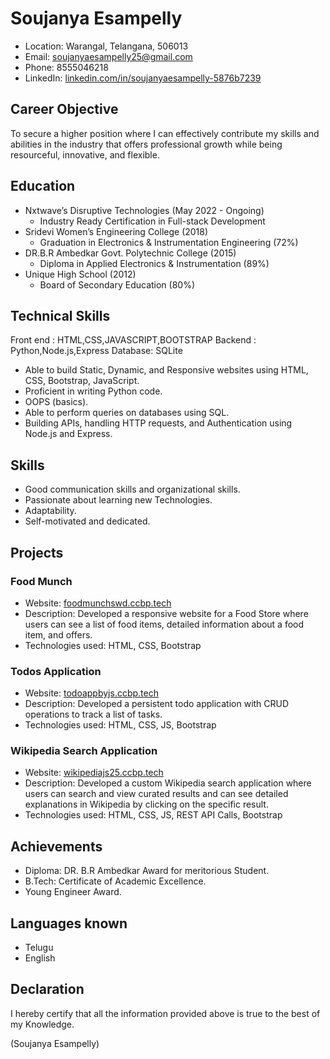 # Soujanya Esampelly

- Location: Warangal, Telangana, 506013
- Email: soujanyaesampelly25@gmail.com
- Phone: 8555046218
- LinkedIn: [linkedin.com/in/soujanyaesampelly-5876b7239](https://www.linkedin.com/in/soujanyaesampelly-5876b7239)

## Career Objective
To secure a higher position where I can effectively contribute my skills and abilities in the industry that offers professional growth while being resourceful, innovative, and flexible.

## Education
- Nxtwave’s Disruptive Technologies (May 2022 - Ongoing)
  - Industry Ready Certification in Full-stack Development
- Sridevi Women’s Engineering College (2018)
  - Graduation in Electronics & Instrumentation Engineering (72%)
- DR.B.R Ambedkar Govt. Polytechnic College (2015)
  - Diploma in Applied Electronics & Instrumentation (89%)
- Unique High School (2012)
  - Board of Secondary Education (80%)

## Technical Skills
Front end : HTML,CSS,JAVASCRIPT,BOOTSTRAP
Backend : Python,Node.js,Express
Database: SQLite
- Able to build Static, Dynamic, and Responsive websites using HTML, CSS, Bootstrap, JavaScript.
- Proficient in writing Python code.
- OOPS (basics).
- Able to perform queries on databases using SQL.
- Building APIs, handling HTTP requests, and Authentication using Node.js and Express.
## Skills
- Good communication skills and organizational skills.
- Passionate about learning new Technologies.
- Adaptability.
- Self-motivated and dedicated.

## Projects

### Food Munch
- Website: [foodmunchswd.ccbp.tech](https://foodmunchswd.ccbp.tech/)
- Description: Developed a responsive website for a Food Store where users can see a list of food items, detailed information about a food item, and offers.
- Technologies used: HTML, CSS, Bootstrap

### Todos Application
- Website: [todoappbyjs.ccbp.tech](https://todoappbyjs.ccbp.tech/)
- Description: Developed a persistent todo application with CRUD operations to track a list of tasks.
- Technologies used: HTML, CSS, JS, Bootstrap

### Wikipedia Search Application
- Website: [wikipediajs25.ccbp.tech](https://wikipediajs25.ccbp.tech/)
- Description: Developed a custom Wikipedia search application where users can search and view curated results and can see detailed explanations in Wikipedia by clicking on the specific result.
- Technologies used: HTML, CSS, JS, REST API Calls, Bootstrap

## Achievements
- Diploma: DR. B.R Ambedkar Award for meritorious Student.
- B.Tech: Certificate of Academic Excellence.
- Young Engineer Award.

## Languages known
- Telugu
- English

## Declaration
I hereby certify that all the information provided above is true to the best of my Knowledge.

(Soujanya Esampelly)
